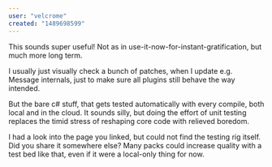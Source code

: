 ```yaml
---
user: "velcrome"
created: "1489698599"
---
```


This sounds super useful! Not as in use-it-now-for-instant-gratification, but much more long term.

I usually just visually check a bunch of patches, when I update e.g. Message internals, just to make sure all plugins still behave the way intended.

But the bare c# stuff, that gets tested automatically with every compile, both local and in the cloud. It sounds silly, but doing the effort of unit testing replaces the timid stress of reshaping core code with relieved boredom. 

I had a look into the page you linked, but could not find the testing rig itself. Did you share it somewhere else? Many packs could increase quality with a test bed like that, even if it were a local-only thing for now.


